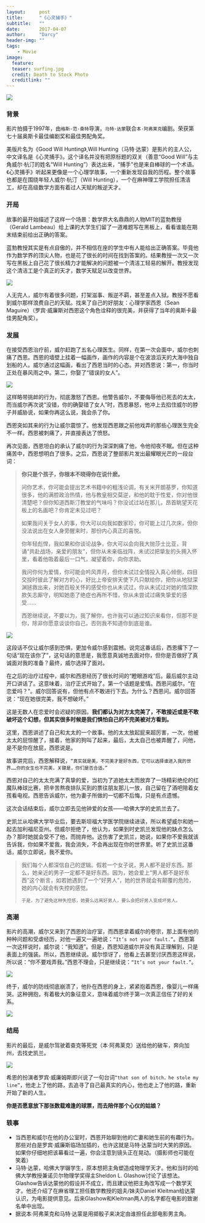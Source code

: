 ```yaml
---
layout:     post
title:      "《心灵捕手》"
subtitle:   ""
date:       2017-04-07
author:     "Darcy"
header-img: ""
tags:
    - Movie
image:
  feature: 
  teaser: surfing.jpg
  credit: Death to Stock Photo
  creditlink: ""
---
```




![](https://ww2.sinaimg.cn/large/006tNbRwgy1feeiv173cuj31hc0u0wtd.jpg)


### 背景

影片拍摄于1997年，由`格斯·范·桑特`导演，`马特·达蒙`联合`本·阿弗莱克`编剧。荣获第七十届奥斯卡最佳编剧奖和最佳男配角奖。

美版片名为《Good Will Hunting》,Will Hunting（马特·达蒙）是影片的主人公，中文译名是《心灵捕手》。这个译名并没有把原标题的双关（善意“Good Will”与主角威尔·杭汀的姓名“Will Hunting”）表达出来，“捕手”也是来自棒球的一个术语。《心灵捕手》听起来更像是一个心理学故事，一个重新发现自我的历程。整个故事也都是在围绕年轻人威尔·杭汀（Will Hunting），一个在麻神理工学院担任清洁工，却在高级数学方面有着过人天赋的叛逆天才。

<!--more-->

### 开局

故事的最开始描述了这样一个场景：数学界大名鼎鼎的人物MIT的蓝勃教授（Gerald Lambeau）给上课的大学生们留了一道难题写在黑板上，看看谁能在期末结束前给出正确的答案。

蓝勃教授其实是有点自傲的，并不相信在座的学生中有人能给出正确答案。毕竟他作为数学界的顶尖人物，也是花了很长的时间在找到答案的。结果教授一次又一次写在黑板上自己花了很长精力才能解决的问题被一个清洁工轻易的解开。教授发现这个清洁工是个真正的天才，数学天赋足以改变世界。

![](https://ww4.sinaimg.cn/large/006tNbRwgy1feeiyv6yxgj30go09d3zv.jpg)

人无完人，威尔有着很多问题，打架滋事、叛逆不羁，甚至差点入狱。教授不愿看到威尔那样浪费自己的天赋。找来了自己的好朋友：心理学家西恩（Sean Maguire）（罗宾·威廉斯对西恩这个角色诠释的很完美，并获得了当年的奥斯卡最佳男配角奖）。

### 发展

在接受西恩治疗前，威尔赶跑了五名心理医生。同样，在第一次会面中，威尔也刺痛了西恩。西恩的墙壁上挂着一幅画作，画作的内容是个在波浪滔天的大海中独自划船的人。威尔通过这幅画，看出了西恩当时的心态。并对西恩说：第一，你当时正处在暴风雨之中。第二，你娶了“错误的女人”。

![](https://ww1.sinaimg.cn/large/006tNbRwgy1feej7am3xej30go091abf.jpg)

这样略带挑衅的行为，彻底激怒了西恩。他警告威尔，不要侮辱他已死去的太太，而当威尔再次说“没错，你的确娶错了女人”时，西恩暴怒，他冲上去掐住威尔的脖子并威胁说，如果你再这么说，我会杀了你。

西恩突如其来的行为让威尔震惊了。他发现西恩跟之前他戏弄的那些心理医生完全不一样。西恩被刺痛了，并直接表达了愤怒。

再次见面，西恩坦白的承认了威尔的行为深深刺痛了他，令他彻夜不眠。但在这种痛苦中，西恩想明白了很多。之后，西恩说了整部影片发出最耀眼光芒的一段台词：
> **你只是个孩子，你根本不晓得你在说什麽。**
>
> 问你艺术，你可能会提出艺术书籍中的粗浅论调，有关米开朗基罗，你知道很多，他的满腔政治热情，他与教皇相交莫逆，和他的耽于性爱，你对他很清楚吧？但你知道西斯汀教堂的气味吗？你没试过站在那儿，昂首眺望天花板上的名画吧？你肯定未见过吧？
>
> 如果我问关于女人的事，你大可以向我如数家珍，你可能上过几次床，但你没法说出在女人身旁醒来时，那份内心真正的喜悦。
>
> 你年轻彪悍，我如果和你谈论战争，你大可以会向我大抛莎士比亚，背诵“共赴战场，亲爱的朋友”，但你从未亲临战阵，未试过把挚友的头拥入怀里，看着他吸着最后一口气，凝望着你，向你求助。
>
> 我问你何为爱情，你可能会吟风弄月，但你未试过全情投入真心倾倒，四目交投时彼此了解对方的心，好比上帝安排天使下凡只献给你，把你从地狱深渊拯救出来，对她百般关怀的感受你也从未试过，你从未试过对她的情深款款矢志厮守，明知她患了绝症也再所不惜，你从未尝试过痛失挚爱的感受……
>
> 西恩继续说，不要以为，我了解你，也许我可以通过知识来看你，但那不是你，除非你愿意谈谈你自己，否则我不知道你到底是谁。

![](https://ww2.sinaimg.cn/large/006tNbRwgy1feej2j0n0tj30go09d40s.jpg)

这段话不仅让威尔感到恐惧，更加令威尔感到震撼。说完这番话后，西恩撂下了一句话“现在该你了”，这句话的意思是，我愿意真诚地去面对你，但你是否做好了真诚面对我的准备？最终，威尔选择了面对。

在之后的治疗过程中，威尔和西恩经历了很长时间的“瞪眼游戏”后。最后威尔主动开口讲话了。这意味着，治疗正式开始了。第一个话题是爱情。西恩问威尔，“在恋爱吗？”。威尔回答说有，但他有点不敢进行下去。为什么？西恩问。威尔回答说：“现在她很完美，我不想破坏。”

这是无数人在恋爱时会迟疑的原因。**我们都认为对方太完美了，不敢接近或是不敢破坏这个幻想，但其实很多时候是我们惧怕自己的不完美被对方看到。**

这里，西恩讲述了自己和太太的一个故事。他的太太放起屁来超厉害，一次，他被太太的屁惊醒了，接着，他家的狗叫了起来，最后，太太自己也被弄醒了，问他，是不是你在放屁，西恩说是。

故事讲完后，西恩解释说，`“真实就是美，不完美才是好东西，它可以选择谁进入我的世界……你的女生也不完美，关键是，你们是否合适。”`

西恩对自己的太太充满了真挚的爱，当初为了追她太太而放弃了一场精彩绝伦的红魔队棒球比赛，把辛苦熬夜排队买到的票往朋友那儿一放，自己留在了酒吧陪着女孩看电视。西恩告诉威尔，他为妻子所做的一切都不后悔，只是有点遗憾。

这次会话结束后，威尔立即去见他钟爱的女孩——哈佛大学的史凯兰去了。

史凯兰从哈佛大学毕业后，要去斯坦福大学医学院继续进读，所以希望威尔和她一起去加利福尼亚州。但威尔拒绝了，他认为，如果到时史凯兰发现他的缺点怎么办？那时她就会受不了他，而抛弃他。这伤害了史凯兰，她说，如果你不爱我就该告诉我，你如果不爱我，我会消失，不会再出现在你的世界里。听了史凯兰这番话，威尔立即说，我不爱你。

> 我们每个人都深信自己的逻辑。假若一个女子说，男人都不是好东西。那么，她亲近的男子一定都不是好东西。因为，她会爱上“男人都不是好东西”这个断言，如若她遇到了一个“好男人”，她的世界就会有颠覆的危险，她的内心就会有失控的感觉。
>
> `于是，为了避免这种失控感，她要么远离好男人，要么会把好男人变成坏男人。`
### 高潮


影片的高潮，威尔又来到了西恩的治疗室，而西恩拿着威尔的卷宗，那上面有他的种种问题和受虐经历，对他一遍又一遍地说：`“It’s not your fault.”`。西恩第一次这样说时，威尔说：“我知道”。但是，西恩知道威尔并没有真正理解到，只是表面上的强装。所以，西恩继续说。威尔惊讶了，他看上去甚至讨厌西恩这样说，所以说：“你不要戏弄我。”西恩不理会，只是继续说：`“It’s not your fault.”`。

![](https://ww2.sinaimg.cn/large/006tNbRwgy1feeix0bri3j30tc0g0q4t.jpg)

终于，威尔的防线彻底崩溃了，他扑在西恩的身上，紧紧抱着西恩，像婴儿一样痛哭。这种拥抱，有着极大的象征意义，意味着威尔终于第一次真正信任了好的关系。

![](https://ww4.sinaimg.cn/large/006tNbRwgy1feej0el3ngj30go08xt9g.jpg)

### 结局

影片的最后，是威尔驾驶着查克等死党（本·阿弗莱克）送给他的破车，奔向加州，去找史凯兰。

![](https://ww1.sinaimg.cn/large/006tNbRwgy1feeiy3gtnoj30go093gmg.jpg)

希恩的扮演者罗宾·威廉姆斯即兴说了一句台词`“that son of bitch，he stole my line”`，他走上了他的路，去追寻了自己最真实的内心，他也走上了他的路，重新开始了新的人生。

**你是否愿意放下那张数载难逢的球票，而去陪伴那个心仪的姑娘？**

### 轶事
- 当西恩和威尔在他的办公室时，西恩开始聊到他的亡妻和她生前的有趣行为。那些对白是罗宾·威廉斯临场加插的，也许这就是马特·达蒙当时大笑的原因。如果你仔细地把该幕看过一遍，你会注意到镜头正在晃动。（摄影师也可能在笑着）
- 马特·达蒙，哈佛大学辍学生，原本想把主角塑造成物理学天才。他和当时的哈佛大学教授兼诺贝尔物理学奖得主Sheldon L. Glashow讨论了该想法。Glashow告诉达蒙他的假设并不成立，而且建议他把主角改写成一个数学天才。他还介绍了在麻省理工担任数学教授的姐夫/妹夫Daniel Kleitman给达蒙认识，为电影提供意见。后来Glashow和Kleitman两人的名字都在电影的致谢名单中出现。
- 据说本·阿弗莱克和马特·达蒙是用掷骰子来决定由谁担任此部电影男主角。

























